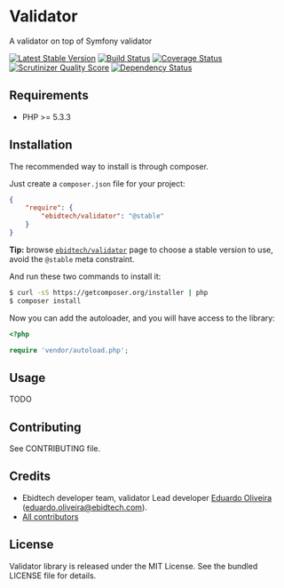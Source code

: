 # Validator #

A validator on top of Symfony validator

[![Latest Stable Version](https://poser.pugx.org/ebidtech/validator/v/stable.png)](https://packagist.org/packages/ebidtech/validator)
 [![Build Status](https://travis-ci.org/ebidtech/validator.png?branch=master)](https://travis-ci.org/ebidtech/validator) [![Coverage Status](https://coveralls.io/repos/ebidtech/validator/badge.png?branch=master)](https://coveralls.io/r/ebidtech/validator?branch=master) [![Scrutinizer Quality Score](https://scrutinizer-ci.com/g/ebidtech/validator/badges/quality-score.png?s=38db28f9fc3b7b4286c479c772f4fcd8b4855282)](https://scrutinizer-ci.com/g/ebidtech/validator/) [![Dependency Status](https://www.versioneye.com/user/projects/52da5c4cec137510bf000380/badge.png)](https://www.versioneye.com/user/projects/52da5c4cec137510bf000380)

## Requirements ##

* PHP >= 5.3.3

## Installation ##

The recommended way to install is through composer.

Just create a `composer.json` file for your project:

``` json
{
    "require": {
        "ebidtech/validator": "@stable"
    }
}
```

**Tip:** browse [`ebidtech/validator`](https://packagist.org/packages/ebidtech/validator) page to choose a stable version to use, avoid the `@stable` meta constraint.

And run these two commands to install it:

```bash
$ curl -sS https://getcomposer.org/installer | php
$ composer install
```

Now you can add the autoloader, and you will have access to the library:

```php
<?php

require 'vendor/autoload.php';
```

## Usage ##

TODO

## Contributing ##

See CONTRIBUTING file.

## Credits ##

* Ebidtech developer team, validator Lead developer [Eduardo Oliveira](https://github.com/entering) (eduardo.oliveira@ebidtech.com).
* [All contributors](https://github.com/ebidtech/validator/contributors)

## License ##

Validator library is released under the MIT License. See the bundled LICENSE file for details.

